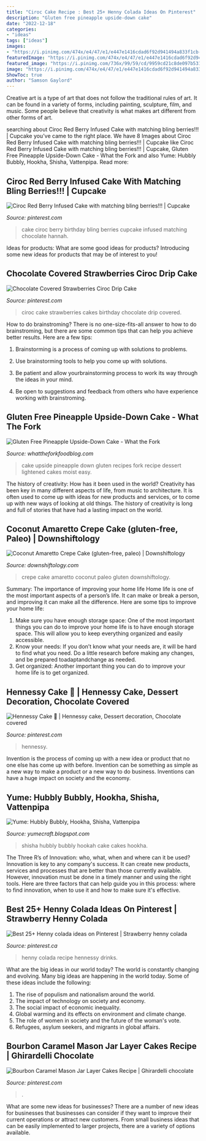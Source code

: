 ```yaml
---
title: "Ciroc Cake Recipe : Best 25+ Henny Colada Ideas On Pinterest"
description: "Gluten free pineapple upside-down cake"
date: "2022-12-18"
categories:
- "ideas"
tags: ["ideas"]
images:
- "https://i.pinimg.com/474x/e4/47/e1/e447e1416cdad6f92d941494a833f1cb--derby-day-chocolate-bourbon.jpg"
featuredImage: "https://i.pinimg.com/474x/e4/47/e1/e447e1416cdad6f92d941494a833f1cb--derby-day-chocolate-bourbon.jpg"
featured_image: "https://i.pinimg.com/736x/99/59/cd/9959cd21c8de097b53135bee402cba2b.jpg"
image: "https://i.pinimg.com/474x/e4/47/e1/e447e1416cdad6f92d941494a833f1cb--derby-day-chocolate-bourbon.jpg"
ShowToc: true
author: "Samson Gaylord"
---
```



Creative art is a type of art that does not follow the traditional rules of art. It can be found in a variety of forms, including painting, sculpture, film, and music. Some people believe that creativity is what makes art different from other forms of art.

	

		
searching about Ciroc Red Berry Infused Cake with matching bling berries!!! | Cupcake you've came to the right place. We have 8 Images about Ciroc Red Berry Infused Cake with matching bling berries!!! | Cupcake like Ciroc Red Berry Infused Cake with matching bling berries!!! | Cupcake, Gluten Free Pineapple Upside-Down Cake - What the Fork and also Yume: Hubbly Bubbly, Hookha, Shisha, Vattenpipa. Read more:
		
    
## Ciroc Red Berry Infused Cake With Matching Bling Berries!!! | Cupcake

<img loading=lazy src="https://i.pinimg.com/736x/99/59/cd/9959cd21c8de097b53135bee402cba2b.jpg" onerror="this.onerror=null;this.src='https://tse2.mm.bing.net/th?id=OIP.2wAq-e5omNqZtfYfn2bErwHaHa&amp;pid=15.1';" alt="Ciroc Red Berry Infused Cake with matching bling berries!!! | Cupcake">

_Source: pinterest.com_

>cake ciroc berry birthday bling berries cupcake infused matching chocolate hannah. 

	

Ideas for products: What are some good ideas for products?
Introducing some new ideas for products that may be of interest to you!

    
## Chocolate Covered Strawberries Ciroc Drip Cake

<img loading=lazy src="https://i.pinimg.com/originals/86/a9/34/86a9348b3de5aa744199334b225cb07a.jpg" onerror="this.onerror=null;this.src='https://tse1.mm.bing.net/th?id=OIP.I8I57TwsP4NbpQKWzQTUIQHaMe&amp;pid=15.1';" alt="Chocolate Covered Strawberries Ciroc Drip Cake">

_Source: pinterest.com_

>ciroc cake strawberries cakes birthday chocolate drip covered. 

	

How to do brainstroming?
There is no one-size-fits-all answer to how to do brainstroming, but there are some common tips that can help you achieve better results. Here are a few tips:
1. Brainstorming is a process of coming up with solutions to problems.

2. Use brainstorming tools to help you come up with solutions.

3. Be patient and allow yourbrainstorming process to work its way through the ideas in your mind.

4. Be open to suggestions and feedback from others who have experience working with brainstroming.

    
## Gluten Free Pineapple Upside-Down Cake - What The Fork

<img loading=lazy src="https://www.whattheforkfoodblog.com/wp-content/uploads/2015/04/Pineapple-Upside-Down-Cake-1.jpg" onerror="this.onerror=null;this.src='https://tse2.mm.bing.net/th?id=OIP.TdiYp9lWBjZHZ-__P2pJzQHaLI&amp;pid=15.1';" alt="Gluten Free Pineapple Upside-Down Cake - What the Fork">

_Source: whattheforkfoodblog.com_

>cake upside pineapple down gluten recipes fork recipe dessert lightened cakes moist easy. 

	

The history of creativity: How has it been used in the world?
Creativity has been key in many different aspects of life, from music to architecture. It is often used to come up with ideas for new products and services, or to come up with new ways of looking at old things. The history of creativity is long and full of stories that have had a lasting impact on the world.

    
## Coconut Amaretto Crepe Cake (gluten-free, Paleo) | Downshiftology

<img loading=lazy src="https://downshiftology.com/wp-content/uploads/2015/12/coconut-amaretto-crepe-cake-sbs2.jpg" onerror="this.onerror=null;this.src='https://tse4.mm.bing.net/th?id=OIP.LdkIsaptClyKLqA37tWF5AHaFb&amp;pid=15.1';" alt="Coconut Amaretto Crepe Cake (gluten-free, paleo) | Downshiftology">

_Source: downshiftology.com_

>crepe cake amaretto coconut paleo gluten downshiftology. 

	

Summary: The importance of improving your home life
Home life is one of the most important aspects of a person’s life. It can make or break a person, and improving it can make all the difference. Here are some tips to improve your home life: 
1. Make sure you have enough storage space: One of the most important things you can do to improve your home life is to have enough storage space. This will allow you to keep everything organized and easily accessible. 
2. Know your needs: If you don’t know what your needs are, it will be hard to find what you need. Do a little research before making any changes, and be prepared toadaptandchange as needed. 
3. Get organized: Another important thing you can do to improve your home life is to get organized.

    
## Hennessy Cake 🥃 | Hennessy Cake, Dessert Decoration, Chocolate Covered

<img loading=lazy src="https://i.pinimg.com/originals/66/aa/67/66aa673b05ee3a82537da05cd8377ef5.jpg" onerror="this.onerror=null;this.src='https://tse2.mm.bing.net/th?id=OIP.xULOUDa99_lwn4P3LulPHwHaJ4&amp;pid=15.1';" alt="Hennessy Cake 🥃 | Hennessy cake, Dessert decoration, Chocolate covered">

_Source: pinterest.com_

>hennessy. 

	

Invention is the process of coming up with a new idea or product that no one else has come up with before. Invention can be something as simple as a new way to make a product or a new way to do business. Inventions can have a huge impact on society and the economy.

    
## Yume: Hubbly Bubbly, Hookha, Shisha, Vattenpipa

<img loading=lazy src="http://2.bp.blogspot.com/_-2Kq1Wx16fc/TM2qc2v_4YI/AAAAAAAAAI8/ZLEYMBYujVI/s1600/Shisha+cake.jpg" onerror="this.onerror=null;this.src='https://tse1.mm.bing.net/th?id=OIP.EPlErydIMWDXgGnHb9Z76wHaJ4&amp;pid=15.1';" alt="Yume: Hubbly Bubbly, Hookha, Shisha, Vattenpipa">

_Source: yumecraft.blogspot.com_

>shisha hubbly bubbly hookah cake cakes hookha. 

	

The Three R’s of Innovation: who, what, when and where can it be used?
Innovation is key to any company's success. It can create new products, services and processes that are better than those currently available. However, innovation must be done in a timely manner and using the right tools. Here are three factors that can help guide you in this process: where to find innovation, when to use it and how to make sure it's effective.

    
## Best 25+ Henny Colada Ideas On Pinterest | Strawberry Henny Colada

<img loading=lazy src="https://s-media-cache-ak0.pinimg.com/originals/c4/12/39/c41239363425bb76f0ceade30e3e4dde.jpg" onerror="this.onerror=null;this.src='https://tse2.mm.bing.net/th?id=OIP.vq-noUigMAe-cNTIof6-ogHaKX&amp;pid=15.1';" alt="Best 25+ Henny colada ideas on Pinterest | Strawberry henny colada">

_Source: pinterest.ca_

>henny colada recipe hennessy drinks. 

	

What are the big ideas in our world today?
The world is constantly changing and evolving. Many big ideas are happening in the world today. Some of these ideas include the following:
1. The rise of populism and nationalism around the world.
2. The impact of technology on society and economy.
3. The social impact of economic inequality. 
4. Global warming and its effects on environment and climate change. 
5. The role of women in society and the future of the woman's vote. 
6. Refugees, asylum seekers, and migrants in global affairs. 

    
## Bourbon Caramel Mason Jar Layer Cakes Recipe | Ghirardelli Chocolate

<img loading=lazy src="https://i.pinimg.com/474x/e4/47/e1/e447e1416cdad6f92d941494a833f1cb--derby-day-chocolate-bourbon.jpg" onerror="this.onerror=null;this.src='https://tse1.mm.bing.net/th?id=OIP.w6jznDWSshd2myGjszkp3wAAAA&amp;pid=15.1';" alt="Bourbon Caramel Mason Jar Layer Cakes Recipe | Ghirardelli chocolate">

_Source: pinterest.com_

>. 

	

What are some new ideas for businesses?
There are a number of new ideas for businesses that businesses can consider if they want to improve their current operations or attract new customers. From small business ideas that can be easily implemented to larger projects, there are a variety of options available.

